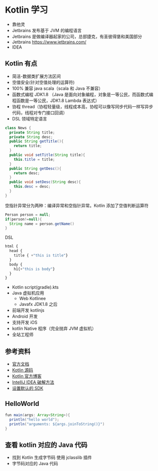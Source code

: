 # Kotlin 学习

- 靠他灵
- Jetbrains 发布基于 JVM 的编程语言
- Jetbrains 是做编译器起家的公司，总部捷克，有圣彼得堡和美国部分
- Jetbrains https://www.jetbrains.com/
- IDEA

## Kotlin 有点

- 简洁-数据类扩展方法区间
- 空值安全(针对空值处理的运算符)
- 100% 兼容 java scala（scala 和 Java 不兼容）
- 函数式编程 JDK1.8 （Java 是面向对象编程，对象是一等公民，而函数式编程函数是一等公民，JDK1.8 Lambda 表达式）
- 协程 thread（协程轻量级，线程成本高，协程可以像写同步代码一样写异步代码，线程对专门接口回调）
- DSL 领域特定语言

```java
class News {
  private String title;
  private String desc;
  public String getTitle(){
    return title;
  }
  public void setTitle(String title){
    this.title = title;
  }
  public String getDesc(){
    return desc;
  }
  public void setDesc(String desc){
    this.desc = desc;
  }
}
```

空指针异常分为两种：编译异常和空指针异常。Kotlin 添加了空值判断运算符

```java
Person person = null;
if(person!=null){
  String name = person.getName()
}
```

DSL

```js
html {
  head {
    title { +"this is title"}
  }
  body {
    h1{+"this is body"}
  }
}
```

- Kotlin script(gradle).kts
- Java 虚拟机应用
  - Web Kotlinee
  - Javafx JDK1.8 之后
- 前端开发 kotlinjs
- Android 开发
- 支持开发 iOS
- kotlin Native 程序（完全抛弃 JVM 虚拟机）
- 全站工程师

## 参考资料

- [官方文档](!https://kotlinlang.org/docs/home.html)
- [Kotlin 源码](!http://github.con/JetBrains/kotlin)
- [Kotlin 官方博客](!http://blog.jetbrains.com/kotlin)
- [IntelliJ IDEA 破解方法](!https://www.exception.site/essay/how-to-free-use-intellij-idea-2019-3)
- [设置默认的 SDK](!https://blog.csdn.net/zhou_zhao_xu/article/details/118598078)

## HelloWorld

```java
fun main(args: Array<String>){
  println("hello world");
  println("arguments: ${args.joinToString()}")
}
```

## 查看 kotlin 对应的 Java 代码

- 找到 Kotlin 生成字节码 使用 jclasslib 插件
- 字节码对应的 Java 代码
